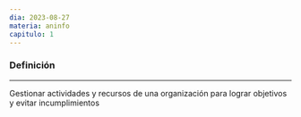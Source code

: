 ```yaml
---
dia: 2023-08-27
materia: aninfo
capitulo: 1
---
```

### Definición
---
Gestionar actividades y recursos de una organización para lograr objetivos y evitar incumplimientos